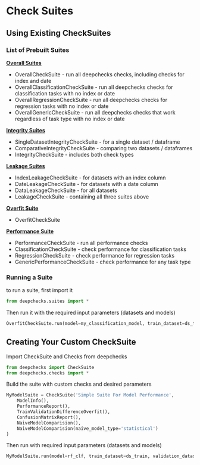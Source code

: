 # Check Suites

## Using Existing CheckSuites

### List of Prebuilt Suites

[**Overall Suites**](./overall_suite.py)

  - OverallCheckSuite - run all deepchecks checks, including checks for index and date
  - OverallClassificationCheckSuite - run all deepchecks checks for classification tasks with no index or date
  - OverallRegressionCheckSuite - run all deepchecks checks for regression tasks with no index or date
  - OverallGenericCheckSuite - run all deepchecks checks that work regardless of task type with no index or date

[**Integrity Suites**](./integrity_suite.py)

  - SingleDatasetIntegrityCheckSuite - for a single dataset / dataframe
  - ComparativeIntegrityCheckSuite - comparing two datasets / dataframes
  - IntegrityCheckSuite - includes both check types 

[**Leakage Suites**](./leakage_suite.py)
  - IndexLeakageCheckSuite - for datasets with an index column
  - DateLeakageCheckSuite - for datasets with a date column
  - DataLeakageCheckSuite  - for all datasets
  - LeakageCheckSuite - containing all three suites above

[**Overfit Suite**](./overfit_suite.py)
  - OverfitCheckSuite
  
[**Performance Suite**](./performance_suite.py)
  - PerformanceCheckSuite - run all performance checks
  - ClassificationCheckSuite - check performance for classification tasks
  - RegressionCheckSuite - check performance for regression tasks
  - GenericPerformanceCheckSuite - check performance for any task type

### Running a Suite
to run a suite, first import it

```python
from deepchecks.suites import *
```
Then run it with the required input parameters (datasets and models)
```python
OverfitCheckSuite.run(model=my_classification_model, train_dataset=ds_train, validation_dataset=ds_val)
```

## Creating Your Custom CheckSuite

Import CheckSuite and Checks from deepchecks

```python
from deepchecks import CheckSuite
from deepchecks.checks import *
```
Build the suite with custom checks and desired parameters
```python
MyModelSuite = CheckSuite('Simple Suite For Model Performance',
    ModelInfo(),
    PerformanceReport(),
    TrainValidationDifferenceOverfit(),
    ConfusionMatrixReport(),
    NaiveModelComparision(),
    NaiveModelComparision(naive_model_type='statistical')
)
```
Then run with required input parameters (datasets and models)
```python
MyModelSuite.run(model=rf_clf, train_dataset=ds_train, validation_dataset=ds_val, check_datasets_policy='both')
```
